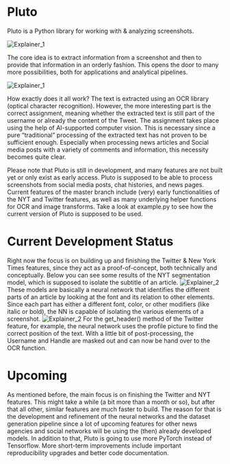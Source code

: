 # Pluto
Pluto is a Python library for working with &amp; analyzing screenshots.

![Explainer_1](https://user-images.githubusercontent.com/60754058/119409979-62be3800-bce8-11eb-9f5c-60d623d065b3.png)

The core idea is to extract information from a screenshot and then to provide that information in an orderly fashion. This opens the door to many more possibilities, both for applications and analytical pipelines.

![Explainer_1](https://user-images.githubusercontent.com/60754058/119410659-7e760e00-bce9-11eb-8094-9b927475f32a.png)

How exactly does it all work? The text is extracted using an OCR library (optical character recognition). However, the more interesting part is the correct assignment, meaning whether the extracted text is still part of the username or already the content of the Tweet. The assignment takes place using the help of AI-supported computer vision. This is
necessary since a pure “traditional” processing of the extracted text has not proven to be sufficient enough. Especially when processing news articles and Social media posts with a variety of comments and information, this necessity becomes quite clear. 

Please note that Pluto is still in development, and many features are not built yet or only exist as early access. Pluto is supposed to be able to process screenshots from social media posts, chat histories, and news pages. Current features of the master branch include (very) early functionalities of the NYT and Twitter features, as well as many underlying helper functions for OCR and image transforms. Take a look at example.py to see how the current version of Pluto is supposed to be used.

# Current Development Status
Right now the focus is on building up and finishing the Twitter & New York Times features, since they act as a proof-of-concept, both technically and conceptually. Below you can see some results of the NYT segmentation model, which is supposed to isolate the subtitle of an article.
![Explainer_2](https://user-images.githubusercontent.com/60754058/119413524-0fe77f00-bcee-11eb-8bb7-f036f65bf025.png)
These models are basically a neural network that identifies the different parts of an article by looking at the font and its relation to other elements. Since each part has either a different font, color, or other modifiers (like italic or bold), the NN is capable of isolating the various elements of a screenshot.
![Explainer_2](https://user-images.githubusercontent.com/60754058/119414768-7ec5d780-bcf0-11eb-9b03-5ec8157b42bb.png)
For the get_header() method of the Twitter feature, for example, the neural network uses the profile picture to find the correct position of the text. With a little bit of post-processing, the Username and Handle are masked out and can now be hand over to the OCR function.

# Upcoming
As mentioned before, the main focus is on finishing the Twitter and NYT features. This might take a while (a bit more than a month or so), but after that all other, similar features are much faster to build. The reason for that is the development and refinement of the neural networks and the dataset generation pipeline since a lot of upcoming features for other news agencies and social networks will be using the (then) already developed models.
In addition to that, Pluto is going to use more PyTorch instead of Tensorflow. More short-term improvements include important reproducibility upgrades and better code documentation.
